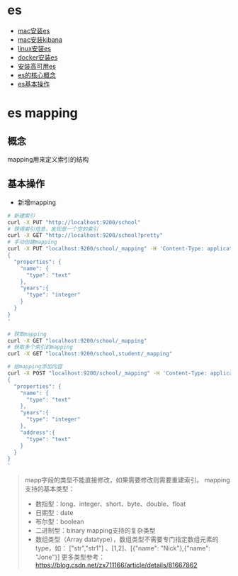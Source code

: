 # es

* [mac安装es](./content/install_mac.md)
* [mac安装kibana](./content/install_mac_kinba.md)
* [linux安装es](./content/install_linux.md)
* [docker安装es](./content/install_docker.md)
* [安装高可用es](./content/install_ha.md)
* [es的核心概念](./content/es_core.md)
* [es基本操作](./content/es_basic.md)



# es mapping 


## 概念

mapping用来定义索引的结构

## 基本操作

* 新增mapping 

```bash 
# 新建索引
curl -X PUT "http://localhost:9200/school"
# 获得索引信息，发现是一个空的索引
curl -X GET "http://localhost:9200/school?pretty"
# 手动创建mapping
curl -X PUT "localhost:9200/school/_mapping" -H 'Content-Type: application/json' -d'
{
  "properties": {
    "name": {
      "type": "text"
    },
    "years":{
      "type": "integer"
    }
  }
}
'

# 获取mapping
curl -X GET "localhost:9200/school/_mapping"
# 获取多个索引的mapping
curl -X GET "localhost:9200/school,student/_mapping"

# 给mapping添加内容 
curl -X POST "localhost:9200/school/_mapping" -H 'Content-Type: application/json' -d'
{
  "properties": {
    "name": {
      "type": "text"
    },
    "years":{
      "type": "integer"
    },
    "address":{
      "type": "text"
    }
  }
}
'


```

> mapp字段的类型不能直接修改，如果需要修改则需要重建索引。
> mapping支持的基本类型： 
>  * 数指型：long、integer、short、byte、double、float
>  * 日期型：date
>  * 布尔型：boolean
>  * 二进制型：binary
> mapping支持的复杂类型 
>  * 数组类型（Array datatype），数组类型不需要专门指定数组元素的type，如： ["str","str1"] 、[1,2]、[{"name": "Nick"},{"name": "Jone"}]
> 更多类型参考： https://blog.csdn.net/zx711166/article/details/81667862